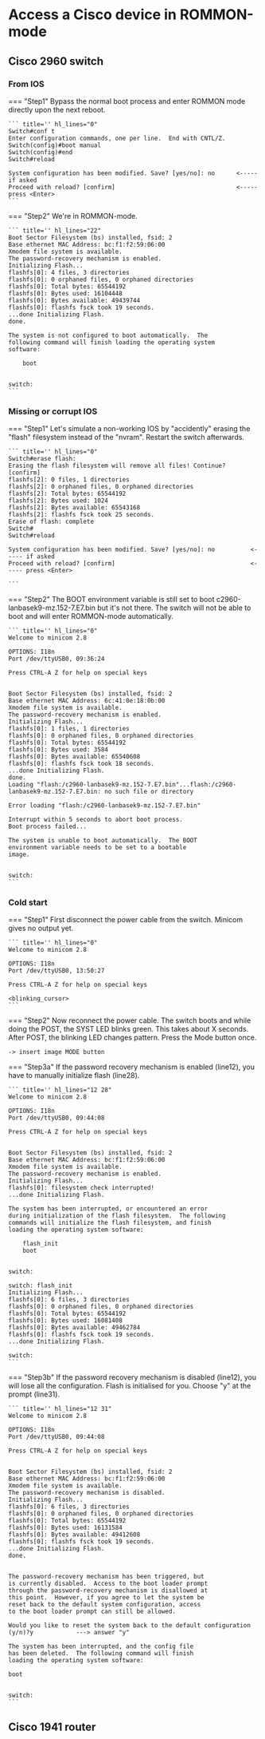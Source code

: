 # Access a Cisco device in ROMMON-mode
## Cisco 2960 switch
### From IOS

=== "Step1"
    Bypass the normal boot process and enter ROMMON mode directly upon the next reboot.

    ``` title='' hl_lines="0"
    Switch#conf t
    Enter configuration commands, one per line.  End with CNTL/Z.
    Switch(config)#boot manual 
    Switch(config)#end
    Switch#reload

    System configuration has been modified. Save? [yes/no]: no      <----- if asked
    Proceed with reload? [confirm]                                  <----- press <Enter>
    ```

=== "Step2"
    We're in ROMMON-mode.

    ``` title='' hl_lines="22"
    Boot Sector Filesystem (bs) installed, fsid: 2
    Base ethernet MAC Address: bc:f1:f2:59:06:00
    Xmodem file system is available.
    The password-recovery mechanism is enabled.
    Initializing Flash...
    flashfs[0]: 4 files, 3 directories
    flashfs[0]: 0 orphaned files, 0 orphaned directories
    flashfs[0]: Total bytes: 65544192
    flashfs[0]: Bytes used: 16104448
    flashfs[0]: Bytes available: 49439744
    flashfs[0]: flashfs fsck took 19 seconds.
    ...done Initializing Flash.
    done.

    The system is not configured to boot automatically.  The
    following command will finish loading the operating system
    software:

        boot


    switch:
    ```

### Missing or corrupt IOS

=== "Step1"
    Let's simulate a non-working IOS by "accidently" erasing the "flash" filesystem instead of the "nvram". Restart the switch afterwards.

    ``` title='' hl_lines="0"
    Switch#erase flash:
    Erasing the flash filesystem will remove all files! Continue? [confirm]
    flashfs[2]: 0 files, 1 directories
    flashfs[2]: 0 orphaned files, 0 orphaned directories
    flashfs[2]: Total bytes: 65544192
    flashfs[2]: Bytes used: 1024
    flashfs[2]: Bytes available: 65543168
    flashfs[2]: flashfs fsck took 25 seconds.
    Erase of flash: complete
    Switch#
    Switch#reload

    System configuration has been modified. Save? [yes/no]: no          <----- if asked
    Proceed with reload? [confirm]                                      <----- press <Enter>

    ```

=== "Step2"
    The BOOT environment variable is still set to boot c2960-lanbasek9-mz.152-7.E7.bin but it's not there. The switch will not be able to boot and will enter ROMMON-mode automatically.

    ``` title='' hl_lines="0"
    Welcome to minicom 2.8

    OPTIONS: I18n 
    Port /dev/ttyUSB0, 09:36:24

    Press CTRL-A Z for help on special keys


    Boot Sector Filesystem (bs) installed, fsid: 2
    Base ethernet MAC Address: 6c:41:0e:18:0b:00
    Xmodem file system is available.
    The password-recovery mechanism is enabled.
    Initializing Flash...
    flashfs[0]: 1 files, 1 directories
    flashfs[0]: 0 orphaned files, 0 orphaned directories
    flashfs[0]: Total bytes: 65544192
    flashfs[0]: Bytes used: 3584
    flashfs[0]: Bytes available: 65540608
    flashfs[0]: flashfs fsck took 18 seconds.
    ...done Initializing Flash.
    done.
    Loading "flash:/c2960-lanbasek9-mz.152-7.E7.bin"...flash:/c2960-lanbasek9-mz.152-7.E7.bin: no such file or directory

    Error loading "flash:/c2960-lanbasek9-mz.152-7.E7.bin"

    Interrupt within 5 seconds to abort boot process.
    Boot process failed...

    The system is unable to boot automatically.  The BOOT
    environment variable needs to be set to a bootable
    image.


    switch:
    ```

### Cold start

=== "Step1"
    First disconnect the power cable from the switch. Minicom gives no output yet.

    ``` title='' hl_lines="0"
    Welcome to minicom 2.8

    OPTIONS: I18n 
    Port /dev/ttyUSB0, 13:50:27

    Press CTRL-A Z for help on special keys

    <blinking_cursor>
    ```

=== "Step2"
    Now reconnect the power cable. The switch boots and while doing the POST, the SYST LED blinks green.
    This takes about X seconds. After POST, the blinking LED changes pattern. Press the Mode button once.

    -> insert image MODE button

=== "Step3a"
    If the password recovery mechanism is enabled (line12), you have to manually initialize flash (line28).

    ``` title='' hl_lines="12 28"
    Welcome to minicom 2.8

    OPTIONS: I18n 
    Port /dev/ttyUSB0, 09:44:08

    Press CTRL-A Z for help on special keys


    Boot Sector Filesystem (bs) installed, fsid: 2
    Base ethernet MAC Address: bc:f1:f2:59:06:00
    Xmodem file system is available.
    The password-recovery mechanism is enabled.
    Initializing Flash...
    flashfs[0]: filesystem check interrupted!
    ...done Initializing Flash.

    The system has been interrupted, or encountered an error
    during initialization of the flash filesystem.  The following
    commands will initialize the flash filesystem, and finish
    loading the operating system software:

        flash_init
        boot


    switch: 

    switch: flash_init
    Initializing Flash...
    flashfs[0]: 6 files, 3 directories
    flashfs[0]: 0 orphaned files, 0 orphaned directories
    flashfs[0]: Total bytes: 65544192
    flashfs[0]: Bytes used: 16081408
    flashfs[0]: Bytes available: 49462784
    flashfs[0]: flashfs fsck took 19 seconds.
    ...done Initializing Flash.

    switch: 
    ```

=== "Step3b"
    If the password recovery mechanism is disabled (line12), you will lose all the configuration. Flash is initialised for you. Choose "y" at the prompt (line31).

    ``` title='' hl_lines="12 31"
    Welcome to minicom 2.8

    OPTIONS: I18n 
    Port /dev/ttyUSB0, 09:44:08

    Press CTRL-A Z for help on special keys


    Boot Sector Filesystem (bs) installed, fsid: 2
    Base ethernet MAC Address: bc:f1:f2:59:06:00
    Xmodem file system is available.
    The password-recovery mechanism is disabled.
    Initializing Flash...
    flashfs[0]: 6 files, 3 directories
    flashfs[0]: 0 orphaned files, 0 orphaned directories
    flashfs[0]: Total bytes: 65544192
    flashfs[0]: Bytes used: 16131584
    flashfs[0]: Bytes available: 49412608
    flashfs[0]: flashfs fsck took 19 seconds.
    ...done Initializing Flash.
    done.


    The password-recovery mechanism has been triggered, but
    is currently disabled.  Access to the boot loader prompt
    through the password-recovery mechanism is disallowed at
    this point.  However, if you agree to let the system be
    reset back to the default system configuration, access
    to the boot loader prompt can still be allowed.

    Would you like to reset the system back to the default configuration (y/n)?y            ---> answer "y"

    The system has been interrupted, and the config file
    has been deleted.  The following command will finish
    loading the operating system software:

    boot


    switch: 
    ```


## Cisco 1941 router